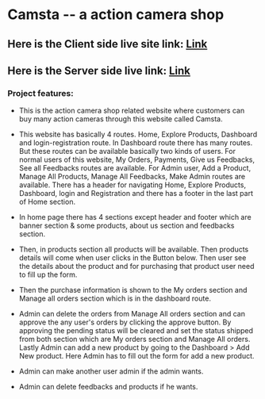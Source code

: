 
# Camsta -- a action camera shop
## Here is the Client side live site link: [Link](https://camsta-actioncam.web.app/)
## Here is the Server side live link: [Link](https://camsta-server-side.onrender.com/)

### Project features:

* This is the action camera shop related website where customers can buy many action cameras through this website called Camsta.

* This website has basically 4 routes. Home, Explore Products, Dashboard and login-registration route. In Dashboard route there has many routes. But these routes can be available basically two kinds of users. For normal users of this website, My Orders, Payments, Give us Feedbacks, See all Feedbacks routes are available. For Admin user, Add a Product, Manage All Products, Manage All Feedbacks, Make Admin routes are available. There has a header for navigating Home, Explore Products, Dashboard, login and Registration and there has a footer in the last part of Home section.

* In home page there has 4 sections except header and footer which are banner section & some products, about us section and feedbacks section. 

* Then, in products section all products will be available. Then products details will come when user clicks in the Button below. Then user see the details about the product and for purchasing that product user need to fill up the form.

* Then the purchase information is shown to the My orders section and Manage all orders section which is in the dashboard route.

* Admin can delete the orders from Manage All orders section and can approve the any user's orders by clicking the approve button. By approving the pending status will be cleared and set the status shipped from both section which are My orders section and Manage All orders. Lastly Admin can add a new product by going to the Dashboard > Add New product. Here Admin has to fill out the form for add a new product.

* Admin can make another user admin if the admin wants.

* Admin can delete feedbacks and products if he wants.
